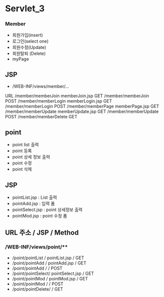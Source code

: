 # Servlet_3
 
### Member
- 회원가입(insert)
- 로그인(select one)
- 회원수정(Update)
- 회원탈퇴 (Delete)
- myPage

## JSP
- /WEB-INF/views/member/...

URL
/member/memberJoin		memberJoin.jsp		GET
/member/memberJoin							POST
/member/memberLogin		memberLogin.jsp		GET
/member/memberLogin							POST
/member/memberPage		memberPage.jsp		GET
/member/memberUpdate	memberUpdate.jsp	GET
/member/memberUpdate						POST
/member/memberDelete						GET

 
## point
- point list 출력
- point 등록
- point 상세 정보 출력
- point 수정
- point 삭제

## JSP
- pointList.jsp		: List 출력
- pointAdd.jsp		: 입력 폼
- pointSelect.jsp	: point 상세정보 출력
- pointMod.jsp		: point 수정 폼

## URL 주소			/ 	JSP				/ Method
### /WEB-INF/views/point/**
- /point/pointList	/ 	pointList.jsp	/ GET
- /point/pointAdd	/ 	pointAdd.jsp	/ GET
- /point/pointAdd	/					/ POST
- /point/pointSelect/	pointSelect.jsp	/ GET
- /point/pointMod	/ 	pointMod.jsp	/ GET
- /point/pointMod	/					/ POST
- /point/pointDelete/					/ GET

